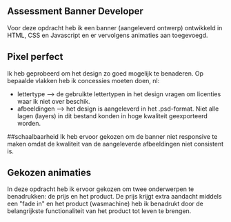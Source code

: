 ## Assessment Banner Developer
Voor deze opdracht heb ik een banner (aangeleverd ontwerp) ontwikkeld in HTML, CSS en Javascript en er vervolgens animaties aan toegevoegd.

## Pixel perfect
Ik heb geprobeerd om het design zo goed mogelijk te benaderen. Op bepaalde vlakken heb ik concessies moeten doen, nl:
- lettertype --> de gebruikte lettertypen in het design vragen om licenties waar ik niet over beschik.
- afbeeldingen --> het design is aangeleverd in het .psd-format. Niet alle lagen (layers) in dit bestand konden in hoge kwaliteit geexporteerd worden.



##schaalbaarheid
Ik heb ervoor gekozen om de banner niet responsive te maken omdat de kwaliteit van de aangeleverde afbeeldingen niet consistent is.

## Gekozen animaties
In deze opdracht heb ik ervoor gekozen om twee onderwerpen te benadrukken: de prijs en het product.
De prijs krijgt extra aandacht middels een "fade in" en het product (wasmachine) heb ik benadrukt door de belangrijkste functionaliteit van het product tot leven te brengen.
